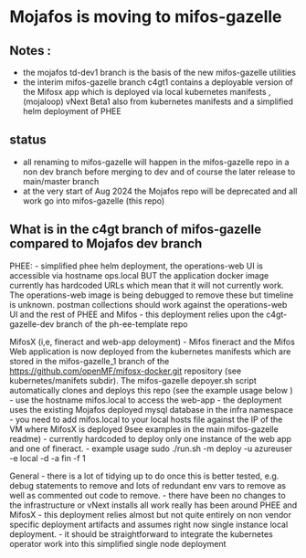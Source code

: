 # Mojafos is moving to mifos-gazelle 

## Notes : 
- the mojafos td-dev1 branch is the basis of the new mifos-gazelle utilities
- the interim mifos-gazelle branch c4gt1 contains a deployable version of the Mifosx app which is deployed via local kubernetes manifests , (mojaloop) vNext Beta1 also from kubernetes manifests and a simplified helm deployment of PHEE

## status
- all renaming to mifos-gazelle will happen in the mifos-gazelle repo in a non dev branch before merging to dev and of course the later release to main/master branch
- at the very start of Aug 2024 the Mojafos repo will be deprecated and all work go into mifos-gazelle (this repo) 

## What is in the c4gt branch of mifos-gazelle compared to Mojafos dev branch
PHEE: 
    - simplified phee helm deployment, the operations-web UI is accessible via hostname ops.local BUT the application docker image currently has hardcoded URLs which mean that it will not currently work.  The operations-web image is being debugged to remove these but timeline is unknown.  postman collections should work against the operations-web UI and the rest of PHEE and Mifos
    - this deployment relies upon the c4gt-gazelle-dev branch of the ph-ee-template repo
    
MifosX (i,e, fineract and web-app deloyment)
    - Mifos fineract and the Mifos Web application is now deployed from the kubernetes manifests which are stored in the mifos-gazelle_1 branch of the https://github.com/openMF/mifosx-docker.git repository (see kubernetes/manifets subdir). The mifos-gazelle depoyer.sh script automatically clones and deploys this repo (see the example usage below )
    - use the hostname mifos.local to access the web-app
    - the deployment uses the existing Mojafos deployed mysql database in the infra namespace
    - you need to add mifos.local to your local hosts file against the IP of the VM where MifosX is deployed 9see examples in the main mifos-gazelle readme) 
    - currently hardcoded to deploy only one instance of the web app and one of fineract. 
    - example usage  sudo ./run.sh -m deploy  -u azureuser -e local -d -a fin -f 1 

General
    - there is a lot of tidying up to do once this is better tested, e.g. debug statements to remove and lots of redundant env vars to remove as well as commented out code to remove. 
    - there have been no changes to the infrastructure or vNext installs all work really has been around PHEE and MifosX 
    - this deployment relies almost but not quite entirely on non vendor specific deployment artifacts and assumes right now single instance local deployment.
    - it should be straightforward to integrate the kubernetes operator work into this simplified single node deployment
    